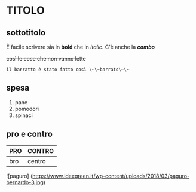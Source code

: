 TITOLO
======

sottotitolo
-----------

È facile scrivere sia in **bold** che in *italic*. C'è anche la ***combo***

~~così le cose che non vanno lette~~

`il barratto è stato fatto così
\~\~barrato\~\~`

spesa
-----

1. pane
2. pomodori
3. spinaci

pro e contro
------------

PRO | CONTRO
--- | ------
bro | centro


![paguro] (https://www.ideegreen.it/wp-content/uploads/2018/03/paguro-bernardo-3.jpg)

